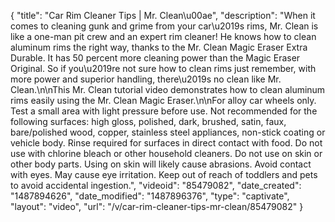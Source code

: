 {
    "title": "Car Rim Cleaner Tips | Mr. Clean\u00ae",
    "description": "When it comes to cleaning gunk and grime from your car\u2019s rims, Mr. Clean is like a one-man pit crew and an expert rim cleaner! He knows how to clean aluminum rims the right way, thanks to the Mr. Clean Magic Eraser Extra Durable. It has 50 percent more cleaning power than the Magic Eraser Original. So if you\u2019re not sure how to clean rims just remember, with more power and superior handling, there\u2019s no clean like Mr. Clean.\n\nThis Mr. Clean tutorial video demonstrates how to clean aluminum rims easily using the Mr. Clean Magic Eraser.\n\nFor alloy car wheels only. Test a small area with light pressure before use. Not recommended for the following surfaces: high gloss, polished, dark, brushed, satin, faux, bare\/polished wood, copper, stainless steel appliances, non-stick coating or vehicle body. Rinse required for surfaces in direct contact with food. Do not use with chlorine bleach or other household cleaners. Do not use on skin or other body parts. Using on skin will likely cause abrasions. Avoid contact with eyes. May cause eye irritation. Keep out of reach of toddlers and pets to avoid accidental ingestion.",
    "videoid": "85479082",
    "date_created": "1487894626",
    "date_modified": "1487896376",
    "type": "captivate",
    "layout": "video",
    "url": "\/v\/car-rim-cleaner-tips-mr-clean\/85479082"
}